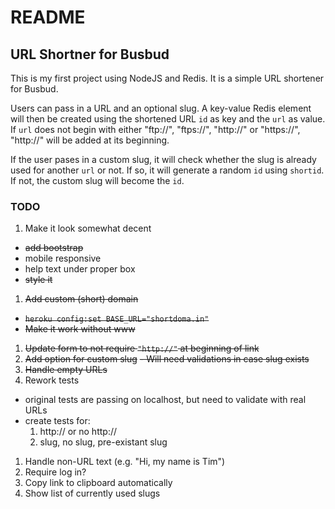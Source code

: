 # README

## URL Shortner for Busbud

This is my first project using NodeJS and Redis. 
It is a simple URL shortener for Busbud. 

Users can pass in a URL and an optional slug. 
A key-value Redis element will then be created using the shortened URL `id` as key and the `url` as value.
If `url` does not begin with either "ftp://", "ftps://", "http://" or "https://", "http://" will be added at its beginning.

If the user pases in a custom slug, it will check whether the slug is already used for another `url` or not.
If so, it will generate a random `id` using `shortid`. 
If not, the custom slug will become the `id`. 

### TODO
1. Make it look somewhat decent
  - ~~add bootstrap~~
  - mobile responsive
  - help text under proper box
  - ~~style it~~ 
1. ~~Add custom (short) domain~~
  - ~~`heroku config:set BASE_URL="shortdoma.in"`~~
  - ~~Make it work without www~~
1. ~~Update form to not require `"http://"` at beginning of link~~
1. ~~Add option for custom slug~~
  ~~- Will need validations in case slug exists~~
1. ~~Handle empty URLs~~
1. Rework tests
  - original tests are passing on localhost, but need to validate with real URLs
  - create tests for:
    1. http:// or no http://
    1. slug, no slug, pre-existant slug
1. Handle non-URL text (e.g. "Hi, my name is Tim")
1. Require log in?
1. Copy link to clipboard automatically
1. Show list of currently used slugs
